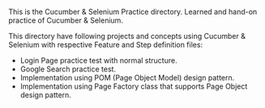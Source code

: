 This is the Cucumber & Selenium Practice directory. 
Learned and hand-on practice of Cucumber & Selenium.

This directory have following projects and concepts using Cucumber & Selenium with respective Feature and Step definition files:

- Login Page practice test with normal structure.
- Google Search practice test. 
- Implementation using POM (Page Object Model) design pattern.
- Implementation using Page Factory class that supports Page Object design pattern.